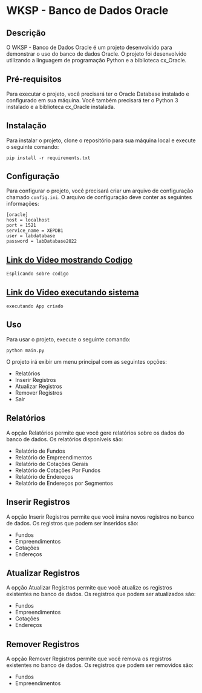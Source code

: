  # WKSP - Banco de Dados Oracle

## Descrição

O WKSP - Banco de Dados Oracle é um projeto desenvolvido para demonstrar o uso do banco de dados Oracle. O projeto foi desenvolvido utilizando a linguagem de programação Python e a biblioteca cx_Oracle.

## Pré-requisitos

Para executar o projeto, você precisará ter o Oracle Database instalado e configurado em sua máquina. Você também precisará ter o Python 3 instalado e a biblioteca cx_Oracle instalada.

## Instalação

Para instalar o projeto, clone o repositório para sua máquina local e execute o seguinte comando:

```
pip install -r requirements.txt
```

## Configuração

Para configurar o projeto, você precisará criar um arquivo de configuração chamado `config.ini`. O arquivo de configuração deve conter as seguintes informações:

```
[oracle]
host = localhost
port = 1521
service_name = XEPDB1
user = labdatabase
password = labDatabase2022
```
## [Link do Video mostrando Codigo](https://youtu.be/IJTu1JIWS0o)
    Esplicando sobre codigo 

## [Link do Video executando sistema](https://youtu.be/wFKGATGkOS8)
    executando App criado 
## Uso

Para usar o projeto, execute o seguinte comando:

```
python main.py
```

O projeto irá exibir um menu principal com as seguintes opções:

* Relatórios
* Inserir Registros
* Atualizar Registros
* Remover Registros
* Sair

## Relatórios

A opção Relatórios permite que você gere relatórios sobre os dados do banco de dados. Os relatórios disponíveis são:

* Relatório de Fundos
* Relatório de Empreendimentos
* Relatório de Cotações Gerais
* Relatório de Cotações Por Fundos
* Relatório de Endereços
* Relatório de Endereços por Segmentos

## Inserir Registros

A opção Inserir Registros permite que você insira novos registros no banco de dados. Os registros que podem ser inseridos são:

* Fundos
* Empreendimentos
* Cotações
* Endereços

## Atualizar Registros

A opção Atualizar Registros permite que você atualize os registros existentes no banco de dados. Os registros que podem ser atualizados são:

* Fundos
* Empreendimentos
* Cotações
* Endereços

## Remover Registros

A opção Remover Registros permite que você remova os registros existentes no banco de dados. Os registros que podem ser removidos são:

* Fundos
* Empreendimentos
